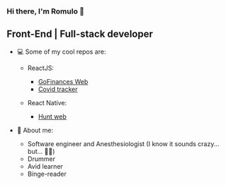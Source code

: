 ### Hi there, I'm Romulo 🙂
## Front-End | Full-stack developer

<!--
**romluc/romluc** is a ✨ _special_ ✨ repository because its `README.md` (this file) appears on your GitHub profile.

- 🌱 I’m currently learning ...
- 👯 I’m looking to collaborate on ...
- 🤔 I’m looking for help with ...
- 💬 Ask me about ...
- 📫 How to reach me: ...
- 😄 Pronouns: ...
- ⚡ Fun fact: ...
-->


- 💻 Some of my cool repos are:

  - ReactJS:

    - [GoFinances Web](https://github.com/romluc/gostack11-challenge-gofinancesweb)
    - [Covid tracker](https://github.com/romluc/covid-tracker)

  - React Native: 

    - [Hunt web](https://github.com/romluc/huntweb)

- 💬 About me:

  - Software engineer and Anesthesiologist (I know it sounds crazy... but... 🤷‍♂️)
  - Drummer
  - Avid learner
  - Binge-reader
